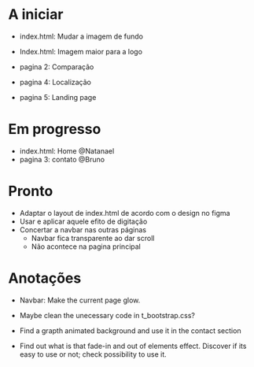 
# A iniciar
- index.html: Mudar a imagem de fundo 
- Index.html: Imagem maior para a logo

- pagina 2: Comparação
- pagina 4: Localização
- pagina 5: Landing page

# Em progresso
- index.html: Home      @Natanael
- pagina 3: contato     @Bruno

# Pronto
- Adaptar o layout de index.html de acordo com o design no figma
- Usar e aplicar aquele efito de digitação
- Concertar a navbar nas outras páginas
    - Navbar fica transparente ao dar scroll
    - Não acontece na pagina principal




# Anotações

- Navbar: Make the current page glow.

- Maybe clean the unecessary code in t_bootstrap.css?

- Find a grapth animated background and use it in the contact section

- Find out what is that fade-in and out of elements effect. Discover if its easy to use or not; check possibility to use it.
